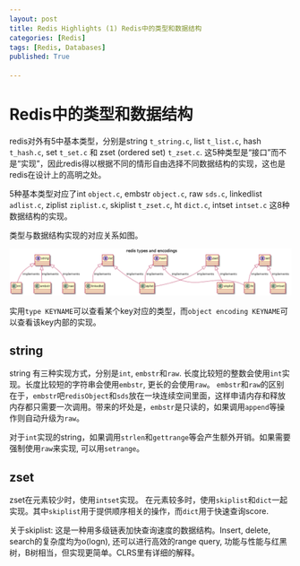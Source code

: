 ```yaml
---
layout: post
title: Redis Highlights (1) Redis中的类型和数据结构
categories: [Redis]
tags: [Redis, Databases]
published: True

---
```


# Redis中的类型和数据结构

redis对外有5中基本类型，分别是string `t_string.c`, list `t_list.c`, hash `t_hash.c`, set `t_set.c` 和 zset (ordered set) `t_zset.c`.
这5种类型是“接口”而不是“实现”，因此redis得以根据不同的情形自由选择不同数据结构的实现，这也是redis在设计上的高明之处。

5种基本类型对应了int `object.c`, embstr `object.c`, raw `sds.c`, linkedlist `adlist.c`, ziplist `ziplist.c`, skiplist `t_zset.c`, ht `dict.c`, intset `intset.c` 这8种数据结构的实现。

类型与数据结构实现的对应关系如图。

[![redis types](/images/redis_types.png "redis types")](https://www.planttext.com/?text=VLB13SCW3Fmp1GjqWQgFV3i63Mv10H9XggXHXwyfHC5fbH_dEv_F5Xqc5TFJEo6IJGva16rHfjS4A5NG4a8_QXiUA8GD2U9TzI0nHIer1MSnDT0eDAqSMdB9KFHE8KggrXVu6xbM4DLSNsRbdGq3wE-SKbZir20oohO5u50vKOBAo_kanpcSikmihtvou84wVlYIub12sHWlygIDhh6OX2ksJRXFFjgn3rUONJ_jpnObp1Tf-NtpmjX_mxbYFJ5t4Hq4JP_f0m00)

实用`type KEYNAME`可以查看某个key对应的类型，而`object encoding KEYNAME`可以查看该key内部的实现。

## string
string 有三种实现方式，分别是`int`, `embstr`和`raw`.
长度比较短的整数会使用`int`实现。长度比较短的字符串会使用`embstr`, 更长的会使用`raw`。
`embstr`和`raw`的区别在于，`embstr`吧`redisObject`和`sds`放在一块连续空间里面，这样申请内存和释放内存都只需要一次调用。带来的坏处是，`embstr`是只读的，如果调用`append`等操作则自动升级为`raw`。

对于`int`实现的string，如果调用`strlen`和`gettrange`等会产生额外开销。如果需要强制使用`raw`来实现, 可以用`setrange`。

## zset
zset在元素较少时，使用`intset`实现。
在元素较多时，使用`skiplist`和`dict`一起实现。其中`skiplist`用于提供顺序相关的操作，而`dict`用于快速查询score.

关于skiplist: 这是一种用多级链表加快查询速度的数据结构。Insert, delete, search的复杂度均为o(logn), 还可以进行高效的range query, 功能与性能与红黑树，B树相当，但实现更简单。CLRS里有详细的解释。










